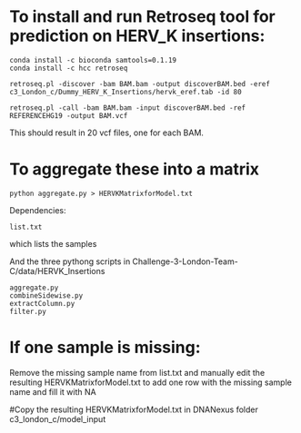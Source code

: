 # To install and run Retroseq tool for prediction on HERV_K insertions:

```
conda install -c bioconda samtools=0.1.19
conda install -c hcc retroseq

retroseq.pl -discover -bam BAM.bam -output discoverBAM.bed -eref c3_London_c/Dummy_HERV_K_Insertions/hervk_eref.tab -id 80

retroseq.pl -call -bam BAM.bam -input discoverBAM.bed -ref REFERENCEHG19 -output BAM.vcf
```

This should result in 20 vcf files, one for each BAM.

# To aggregate these into a matrix

```python aggregate.py > HERVKMatrixforModel.txt```

Dependencies:
```
list.txt
```
which lists the samples

And the three pythong scripts in Challenge-3-London-Team-C/data/HERVK_Insertions
```
aggregate.py
combineSidewise.py
extractColumn.py
filter.py
```

# If one sample is missing:
Remove the missing sample name from list.txt and manually edit the resulting HERVKMatrixforModel.txt to add one row with the missing sample name and fill it with NA

#Copy the resulting HERVKMatrixforModel.txt in DNANexus folder c3_london_c/model_input
